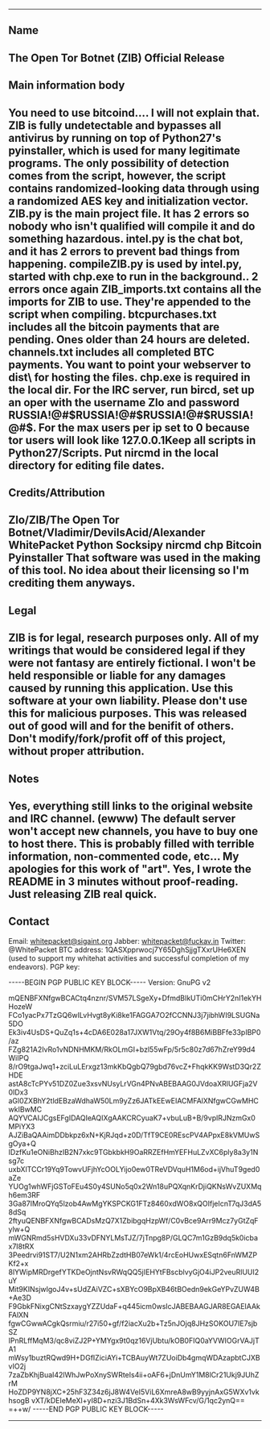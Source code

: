 -----------------------------
Name
--
The Open Tor Botnet (ZIB) Official Release
-----------------------------
Main information body
--
You need to use bitcoind.... I will not explain that.
ZIB is fully undetectable and bypasses all antivirus by running on top of Python27's pyinstaller, which is used for many legitimate programs. The only possibility of detection comes from the script, however, the script contains randomized-looking data through using a randomized AES key and initialization vector.
ZIB.py is the main project file. It has 2 errors so nobody who isn't qualified will compile it and do something hazardous.
intel.py is the chat bot, and it has 2 errors to prevent bad things from happening.
compileZIB.py is used by intel.py, started with chp.exe to run in the background.. 2 errors once again
ZIB_imports.txt contains all the imports for ZIB to use. They're appended to the script when compiling.
btcpurchases.txt includes all the bitcoin payments that are pending. Ones older than 24 hours are deleted.
channels.txt includes all completed BTC payments.
You want to point your webserver to dist\ for hosting the files.
chp.exe is required in the local dir.
For the IRC server, run bircd, set up an oper with the username Zlo and password RUSSIA!@#$RUSSIA!@#$RUSSIA!@#$RUSSIA!@#$. For the max users per ip set to 0 because tor users will look like 127.0.0.1Keep all scripts in Python27/Scripts.
Put nircmd in the local directory for editing file dates.
-----------------------------
Credits/Attribution
--
Zlo/ZIB/The Open Tor Botnet/Vladimir/DevilsAcid/Alexander
WhitePacket
Python
Socksipy
nircmd
chp
Bitcoin
Pyinstaller
That software was used in the making of this tool. No idea about their licensing so I'm crediting them anyways.
-----------------------------
Legal
--
ZIB is for legal, research purposes only. All of my writings that would be considered legal if they were not fantasy are entirely fictional.
I won't be held responsible or liable for any damages caused by running this application.
Use this software at your own liability.
Please don't use this for malicious purposes. This was released out of good will and for the benifit of others.
Don't modify/fork/profit off of this project, without proper attribution.
-----------------------------
Notes
--
Yes, everything still links to the original website and IRC channel. (ewww)
The default server won't accept new channels, you have to buy one to host there.
This is probably filled with terrible information, non-commented code, etc... My apologies for this work of "art".
Yes, I wrote the README in 3 minutes without proof-reading. Just releasing ZIB real quick.
-----------------------------
Contact
--
Email: whitepacket@sigaint.org
Jabber: whitepacket@fuckav.in
Twitter: @WhitePacket
BTC address: 1QASXpprwocj7Y65DghSjjgTXxrUHe6XEN (used to support my whitehat activities and successful completion of my endeavors).
PGP key:

-----BEGIN PGP PUBLIC KEY BLOCK-----
Version: GnuPG v2

mQENBFXNfgwBCACtq4nznr/SVM57LSgeXy+DfmdBIkUTi0mCHrY2nI1ekYHHozeW
FCo1yacPx7TzGQ6wILvHvgt8yKi8ke1FAGGA7O2fCCNNJ3j7jibhWI9LSUGNa5DO
Ek3iv4UsDS+QuZq1s+4cDA6E028a17JXW1Vtq/29Oy4f8B6MiBBFfe33pIBP0/az
FZg821A2IvRo1vNDNHMKM/RkOLmGI+bzl55wFp/5r5c80z7d67hZreY99d4WiIPQ
8/rO9tgaJwq1+zciLuLErxgz13mkKbQgbQ79gbd76vcZ+FhqkKK9WstD3Qr2ZHDE
astA8cTcPYv51DZ0Zue3xsvNUsyLrVGn4PNvABEBAAG0JVdoaXRlUGFja2V0IDx3
aGl0ZXBhY2tldEBzaWdhaW50Lm9yZz6JATkEEwEIACMFAlXNfgwCGwMHCwkIBwMC
AQYVCAIJCgsEFgIDAQIeAQIXgAAKCRCyuaK7+vbuLuB+B/9vplRJNzmGx0MPiYX3
AJZiBaQAAimDDbkpz6xN+KjRJqd+z0D/TfT9CE0REscPV4APpxE8kVMUwSgOya+Q
IDzfKu1eONiBhzIB2N7xkc9TGbkbkH9OaRRZEfHmYEFHuLZvXC6ply8a3y1Nsg7c
uxbXlTCCr19Yq9TowvUFjhYcOOLYijo0ew0TReVDVquH1M6od+ijVhuT9ged0aZe
YUOg1whWFjGSToFEu4S0y4SUNo5q0x2Wn18uPQXqnKrDjiQKNsWvZUXMqh6em3RF
3Ga87IMroQYq5lzob4AwMgYKSPCKG1FTz8460xdWO8xQOIfjeIcnT7qJ3dA58dSq
2ftyuQENBFXNfgwBCADsMzQ7X1ZbibgqHzpWf/C0vBce9Arr9Mcz7yGtZqFylw+Q
mWGNRmd5sHVDXu33vDFNYLMsTJZ/7jTnpg8P/GLQC7m1GzB9dq5k0icbax7I8tRX
3Peedrvi91ST7/U2N1xm2AHRbZzdtHB07eWk1/4rcEoHUwxESqtn6FnWMZPKf2+x
8lYWipMRDrgefYTKDeOjntNsvRWqQQ5jIEHYtFBscblvyGjO4iJP2veuRlUUI2uY
Mit9KINsjwIgoJ4v+sUdZAiVZC+sXBYcO9BpXB46tBOedn9ekGeYPvZUW4B+Ae3D
F9GbkFNixgCNtSzxaygYZZUdaF+q445icm0wsIcJABEBAAGJAR8EGAEIAAkFAlXN
fgwCGwwACgkQsrmiu/r27i50+gf/f2iacXu2b+Tz5nJOjq8JHzSOKOU7IE7sjbSZ
IPnRLffMqM3/qc8viZJ2P+YMYgx9t0qz16VjUbtu/kOB0FIQ0aYVWIOGrVAJjTA1
mWsy1buztRQwd9H+DGfIZiciAYi+TCBAuyWt7ZUoiDb4gmqWDAzapbtCJXBvIO2j
7zaZbKhjBuaI42lWhJwPoXnySWRteIs4ii+oAF6+jDnUmY1M8lCr21Ukj9JUhZrM
HoZDP9YN8jXC+25hF3Z34z6jJ8W4VeI5ViL6XmreA8wB9yyjnAxG5WXv1vkhsogB
vXT/kDEIeMeXl+yI8D+nzi3J1BdSn+4Xk3WsWFcv/G/1qc2ynQ==
=++w/
-----END PGP PUBLIC KEY BLOCK-----

-----------------------------
